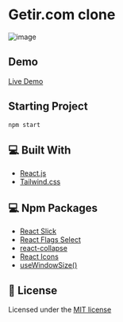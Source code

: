# Getir.com clone

![image](https://user-images.githubusercontent.com/96390357/167805190-1900428c-3ab2-437f-b414-ff1fa8806660.png)

## Demo
[Live Demo](https://react-getir.netlify.app)

## Starting Project
```
npm start
```

## 💻 Built With

- [React.js](https://reactjs.org/)
- [Tailwind.css](https://tailwindcss.com/)

## 💻 Npm Packages

- [React Slick](https://react-slick.neostack.com/)
- [React Flags Select](https://www.npmjs.com/package/react-flags-select)
- [react-collapse](https://www.npmjs.com/package/react-collapse)
- [React Icons](https://react-icons.github.io/react-icons/search)
- [useWindowSize()](https://www.npmjs.com/package/@react-hook/window-size)

## 📕 License
Licensed under the [MIT license](https://github.com/OsmanEkremKorkmaz/getir.com-clone/blob/main/LICENSE)
